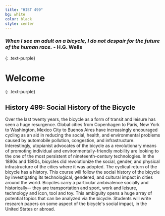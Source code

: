 ```yaml
---
title: "HIST 499"
bg: white
color: black
style: center
---
```


### *When I see an adult on a bicycle, I do not despair for the future of the human race.* - H.G. Wells
{: .text-purple}

<span class="fa-stack subtlecircle" style="font-size:100px; background:
#FF8200"> <i class="fa fa-circle fa-stack-2x text-white"></i> <i class="fa
fa-bicycle fa-stack-1x text-smokey"></i> </span>

# Welcome 
{: .text-purple}

## History 499: Social History of the Bicycle

Over the last twenty years, the bicycle as a form of transit and leisure has
seen a huge resurgence. Global cities from Copenhagen to Paris, New York to
Washington, Mexico City to Buenos Aires have increasingly encouraged cycling as
an aid in reducing the social, health, and environmental problems caused by
automobile pollution, congestion, and infrastructure. Interestingly, utopianist
advocates of the bicycle as a revolutionary means of promoting individual and
environmentally-friendly mobility are looking to the one of the most persistent
of nineteenth-century technologies. In the 1880s and 1890s, bicycles did
revolutionize the social, gender, and physical infrastructure of the cities
where it was adopted. The cyclical return of the bicycle has a history. This
course will follow the social history of the bicycle by investigating its
technological, gendered, and cultural impact in cities around the world.
Bicycles carry a particular ambivalence socially and historically-- they are
transportation and sport, work and leisure, technology and icon, tool and toy.
This ambiguity opens a huge array of potential topics that can be analyzed via
the bicycle. Students will write research papers on some aspect of the
bicycle's social impact, in the United States or abroad.





